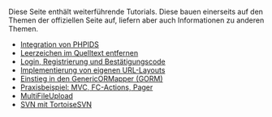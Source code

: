 Diese Seite enthält weiterführende Tutorials. Diese bauen einerseits auf
den Themen der offiziellen Seite auf, liefern aber auch Informationen zu
anderen Themen.

-   [Integration von PHPIDS](/Integration_von_PHPIDS "wikilink")
-   [Leerzeichen im Quelltext
    entfernen](/Leerzeichen_im_Quelltext_entfernen "wikilink")
-   [Login, Registrierung und
    Bestätigungscode](/Login,_Registrierung_und_Bestätigungscode "wikilink")
-   [Implementierung von eigenen
    URL-Layouts](/Implementierung_von_eigenen_URL-Layouts "wikilink")
-   [Einstieg in den GenericORMapper
    (GORM)](/Einstieg_in_den_GenericORMapper_(GORM) "wikilink")
-   [Praxisbeispiel: MVC, FC-Actions, Pager
    ](/Praxisbeispiel:_MVC,_FC-Actions,_Pager "wikilink")
-   [MultiFileUpload](/MultiFileUpload "wikilink")
-   [SVN mit TortoiseSVN](/SVN_mit_TortoiseSVN "wikilink")